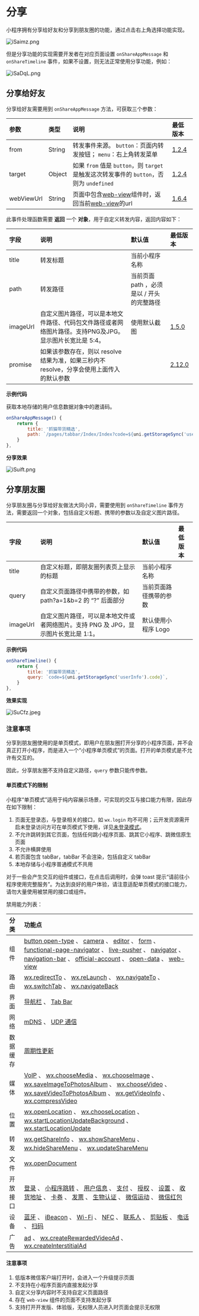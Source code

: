 # 分享

小程序拥有分享给好友和分享到朋友圈的功能，通过点击右上角选择功能实现。

![iSaimz.png](https://i.imgloc.com/2023/04/24/iSaimz.png)

但是分享功能的实现需要开发者在对应页面设置 `onShareAppMessage` 和 `onShareTimeline` 事件，如果不设置，则无法正常使用分享功能，例如：

![iSaDqL.png](https://i.imgloc.com/2023/04/24/iSaDqL.png)

## 分享给好友

分享给好友需要用到 `onShareAppMessage` 方法，可获取三个参数：

| 参数       | 类型   | 说明                                                         | 最低版本                                                     |
| :--------- | :----- | :----------------------------------------------------------- | :----------------------------------------------------------- |
| from       | String | 转发事件来源。 `button`：页面内转发按钮； `menu`：右上角转发菜单 | [1.2.4](https://developers.weixin.qq.com/miniprogram/dev/framework/compatibility.html) |
| target     | Object | 如果 `from` 值是 `button`，则 `target` 是触发这次转发事件的 `button`，否则为 `undefined` | [1.2.4](https://developers.weixin.qq.com/miniprogram/dev/framework/compatibility.html) |
| webViewUrl | String | 页面中包含[web-view](https://developers.weixin.qq.com/miniprogram/dev/component/web-view.html)组件时，返回当前[web-view](https://developers.weixin.qq.com/miniprogram/dev/component/web-view.html)的url | [1.6.4](https://developers.weixin.qq.com/miniprogram/dev/framework/compatibility.html) |

此事件处理函数需要 **返回** 一个 **对象**，用于自定义转发内容，返回内容如下：

| 字段     | 说明                                                         | 默认值                                    | 最低版本                                                     |
| :------- | :----------------------------------------------------------- | :---------------------------------------- | :----------------------------------------------------------- |
| title    | 转发标题                                                     | 当前小程序名称                            |                                                              |
| path     | 转发路径                                                     | 当前页面 path ，必须是以 / 开头的完整路径 |                                                              |
| imageUrl | 自定义图片路径，可以是本地文件路径、代码包文件路径或者网络图片路径。支持PNG及JPG。显示图片长宽比是 5:4。 | 使用默认截图                              | [1.5.0](https://developers.weixin.qq.com/miniprogram/dev/framework/compatibility.html) |
| promise  | 如果该参数存在，则以 resolve 结果为准，如果三秒内不 resolve，分享会使用上面传入的默认参数 |                                           | [2.12.0](https://developers.weixin.qq.com/miniprogram/dev/framework/compatibility.html) |

**示例代码**

获取本地存储的用户信息数据对象中的邀请码。

```js
onShareAppMessage() {
	return {
		title: '抓猫带货精选',
		path: `/pages/tabbar/Index/Index?code=${uni.getStorageSync('userInfo').code}`,
	}
},
```

**分享效果**

![iSuift.png](https://i.imgloc.com/2023/04/24/iSuift.png)

## 分享朋友圈

分享朋友圈与分享给好友做法大同小异，需要使用到 `onShareTimeline` 事件方法，需要返回一个对象，包括自定义标题、携带的参数以及自定义图片路径。

| 字段     | 说明                                                         | 默认值                 | 最低版本 |
| :------- | :----------------------------------------------------------- | :--------------------- | :------- |
| title    | 自定义标题，即朋友圈列表页上显示的标题                       | 当前小程序名称         |          |
| query    | 自定义页面路径中携带的参数，如 path?a=1&b=2 的 “?” 后面部分  | 当前页面路径携带的参数 |          |
| imageUrl | 自定义图片路径，可以是本地文件或者网络图片。支持 PNG 及 JPG，显示图片长宽比是 1:1。 | 默认使用小程序 Logo    |          |

**示例代码**

```js
onShareTimeline() {
	return {
		title: '抓猫带货精选',
		query: `code=${uni.getStorageSync('userInfo').code}`,
	}
},
```

**效果实现**

![iSuCfz.jpeg](https://i.imgloc.com/2023/04/24/iSuCfz.jpeg)

### 注意事项

分享到朋友圈使用的是单页模式，即用户在朋友圈打开分享的小程序页面，并不会真正打开小程序，而是进入一个“小程序单页模式”的页面。打开的单页模式是不允许有交互的。

因此，分享朋友圈不支持自定义路径，`query` 参数只能传参数。

#### 单页模式下的限制

小程序“单页模式”适用于纯内容展示场景，可实现的交互与接口能力有限，因此存在如下限制：

1. 页面无登录态，与登录相关的接口，如 `wx.login` 均不可用；云开发资源需开启未登录访问方可在单页模式下使用，详见[未登录模式](https://developers.weixin.qq.com/miniprogram/dev/wxcloud/basis/identityless.html)。
2. 不允许跳转到其它页面，包括任何跳小程序页面、跳其它小程序、跳微信原生页面
3. 不允许横屏使用
4. 若页面包含 tabBar，tabBar 不会渲染，包括自定义 tabBar
5. 本地存储与小程序普通模式不共用

对于一些会产生交互的组件或接口，在点击后调用时，会弹 toast 提示“请前往小程序使用完整服务”。为达到良好的用户体验，请注意适配单页模式的接口能力，请勿大量使用被禁用的接口或组件。

禁用能力列表：

| 分类     | 功能点                                                       |
| :------- | :----------------------------------------------------------- |
| 组件     | [button open-type](https://developers.weixin.qq.com/miniprogram/dev/component/button.html) 、 [camera](https://developers.weixin.qq.com/miniprogram/dev/component/camera.html) 、 [editor](https://developers.weixin.qq.com/miniprogram/dev/component/editor.html) 、 [form](https://developers.weixin.qq.com/miniprogram/dev/component/form.html) 、 [functional-page-navigator](https://developers.weixin.qq.com/miniprogram/dev/component/functional-page-navigator.html) 、 [live-pusher](https://developers.weixin.qq.com/miniprogram/dev/component/live-pusher.html) 、 [navigator](https://developers.weixin.qq.com/miniprogram/dev/component/navigator.html) 、 [navigation-bar](https://developers.weixin.qq.com/miniprogram/dev/component/navigation-bar.html) 、 [official-account](https://developers.weixin.qq.com/miniprogram/dev/component/official-account.html) 、 [open-data](https://developers.weixin.qq.com/miniprogram/dev/component/open-data.html) 、 [web-view](https://developers.weixin.qq.com/miniprogram/dev/component/web-view.html) |
| 路由     | [wx.redirectTo](https://developers.weixin.qq.com/miniprogram/dev/api/route/wx.redirectTo.html) 、 [wx.reLaunch](https://developers.weixin.qq.com/miniprogram/dev/api/route/wx.reLaunch.html) 、 [wx.navigateTo](https://developers.weixin.qq.com/miniprogram/dev/api/route/wx.navigateTo.html) 、 [wx.switchTab](https://developers.weixin.qq.com/miniprogram/dev/api/route/wx.switchTab.html) 、 [wx.navigateBack](https://developers.weixin.qq.com/miniprogram/dev/api/route/wx.navigateBack.html) |
| 界面     | [导航栏](https://developers.weixin.qq.com/miniprogram/dev/api/ui/navigation-bar/wx.showNavigationBarLoading.html) 、 [Tab Bar](https://developers.weixin.qq.com/miniprogram/dev/api/ui/tab-bar/wx.showTabBarRedDot.html) |
| 网络     | [mDNS](https://developers.weixin.qq.com/miniprogram/dev/api/network/mdns/wx.startLocalServiceDiscovery.html) 、 [UDP 通信](https://developers.weixin.qq.com/miniprogram/dev/api/network/udp/wx.createUDPSocket.html) |
| 数据缓存 | [周期性更新](https://developers.weixin.qq.com/miniprogram/dev/api/storage/background-fetch/wx.getBackgroundFetchData.html) |
| 媒体     | [VoIP](https://developers.weixin.qq.com/miniprogram/dev/api/media/voip/wx.joinVoIPChat.html) 、 [wx.chooseMedia](https://developers.weixin.qq.com/miniprogram/dev/api/media/video/wx.chooseMedia.html) 、 [wx.chooseImage](https://developers.weixin.qq.com/miniprogram/dev/api/media/image/wx.chooseImage.html) 、 [wx.saveImageToPhotosAlbum](https://developers.weixin.qq.com/miniprogram/dev/api/media/image/wx.saveImageToPhotosAlbum.html) 、 [wx.chooseVideo](https://developers.weixin.qq.com/miniprogram/dev/api/media/video/wx.chooseVideo.html) 、 [wx.saveVideoToPhotosAlbum](https://developers.weixin.qq.com/miniprogram/dev/api/media/video/wx.saveVideoToPhotosAlbum.html) 、 [wx.getVideoInfo](https://developers.weixin.qq.com/miniprogram/dev/api/media/video/wx.getVideoInfo.html) 、 [wx.compressVideo](https://developers.weixin.qq.com/miniprogram/dev/api/media/video/wx.compressVideo.html) |
| 位置     | [wx.openLocation](https://developers.weixin.qq.com/miniprogram/dev/api/location/wx.openLocation.html) 、 [wx.chooseLocation](https://developers.weixin.qq.com/miniprogram/dev/api/location/wx.chooseLocation.html) 、 [wx.startLocationUpdateBackground](https://developers.weixin.qq.com/miniprogram/dev/api/location/wx.startLocationUpdateBackground.html) 、 [wx.startLocationUpdate](https://developers.weixin.qq.com/miniprogram/dev/api/location/wx.startLocationUpdate.html) |
| 转发     | [wx.getShareInfo](https://developers.weixin.qq.com/miniprogram/dev/api/share/wx.getShareInfo.html) 、 [wx.showShareMenu](https://developers.weixin.qq.com/miniprogram/dev/api/share/wx.showShareMenu.html) 、 [wx.hideShareMenu](https://developers.weixin.qq.com/miniprogram/dev/api/share/wx.hideShareMenu.html) 、 [wx.updateShareMenu](https://developers.weixin.qq.com/miniprogram/dev/api/share/wx.updateShareMenu.html) |
| 文件     | [wx.openDocument](https://developers.weixin.qq.com/miniprogram/dev/api/file/wx.openDocument.html) |
| 开放接口 | [登录](https://developers.weixin.qq.com/miniprogram/dev/api/open-api/login/wx.login.html) 、 [小程序跳转](https://developers.weixin.qq.com/miniprogram/dev/api/navigate/wx.navigateToMiniProgram.html) 、 [用户信息](https://developers.weixin.qq.com/miniprogram/dev/api/open-api/user-info/wx.getUserInfo.html) 、 [支付](https://developers.weixin.qq.com/miniprogram/dev/api/payment/wx.requestPayment.html) 、 [授权](https://developers.weixin.qq.com/miniprogram/dev/api/open-api/authorize/wx.authorize.html) 、 [设置](https://developers.weixin.qq.com/miniprogram/dev/api/open-api/setting/wx.openSetting.html) 、 [收货地址](https://developers.weixin.qq.com/miniprogram/dev/api/open-api/address/wx.chooseAddress.html) 、 [卡券](https://developers.weixin.qq.com/miniprogram/dev/api/open-api/card/wx.openCard.html) 、 [发票](https://developers.weixin.qq.com/miniprogram/dev/api/open-api/invoice/wx.chooseInvoiceTitle.html) 、 [生物认证](https://developers.weixin.qq.com/miniprogram/dev/api/open-api/soter/wx.startSoterAuthentication.html) 、 [微信运动](https://developers.weixin.qq.com/miniprogram/dev/api/open-api/werun/wx.getWeRunData.html) 、 [微信红包](https://developers.weixin.qq.com/miniprogram/dev/api/open-api/redpackage/wx.showRedPackage.html) |
| 设备     | [蓝牙](https://developers.weixin.qq.com/miniprogram/dev/api/device/bluetooth/wx.startBluetoothDevicesDiscovery.html) 、 [iBeacon](https://developers.weixin.qq.com/miniprogram/dev/api/device/ibeacon/wx.startBeaconDiscovery.html) 、 [Wi-Fi](https://developers.weixin.qq.com/miniprogram/dev/framework/open-ability/(wx.startWiFi)) 、 [NFC](https://developers.weixin.qq.com/miniprogram/dev/api/device/nfc-hce/wx.startHCE.html) 、 [联系人](https://developers.weixin.qq.com/miniprogram/dev/api/device/contact/wx.addPhoneContact.html) 、 [剪贴板](https://developers.weixin.qq.com/miniprogram/dev/api/device/clipboard/wx.setClipboardData.html) 、 [电话](https://developers.weixin.qq.com/miniprogram/dev/api/device/phone/wx.makePhoneCall.html) 、 [扫码](https://developers.weixin.qq.com/miniprogram/dev/api/device/scan/wx.scanCode.html) |
| 广告     | [ad](https://developers.weixin.qq.com/miniprogram/dev/component/ad.html) 、 [wx.createRewardedVideoAd](https://developers.weixin.qq.com/miniprogram/dev/api/ad/wx.createRewardedVideoAd.html) 、 [wx.createInterstitialAd](https://developers.weixin.qq.com/miniprogram/dev/api/ad/wx.createInterstitialAd.html) |

#### 注意事项

1. 低版本微信客户端打开时，会进入一个升级提示页面
2. 不支持在小程序页面内直接发起分享
3. 自定义分享内容时不支持自定义页面路径
4. 存在 `web-view` 组件的页面不支持发起分享
5. 支持打开开发版、体验版，无权限人员进入时页面会提示无权限